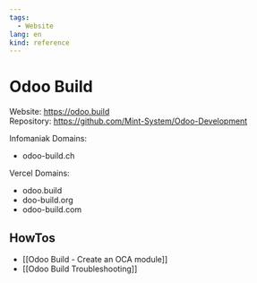 ```yaml
---
tags:
  - Website
lang: en
kind: reference
---
```

# Odoo Build

Website: <https://odoo.build>\
Repository: <https://github.com/Mint-System/Odoo-Development>

Infomaniak Domains:

- odoo-build.ch

Vercel Domains:

- odoo.build
- doo-build.org
- odoo-build.com

## HowTos

* [[Odoo Build - Create an OCA module]]
* [[Odoo Build Troubleshooting]]
